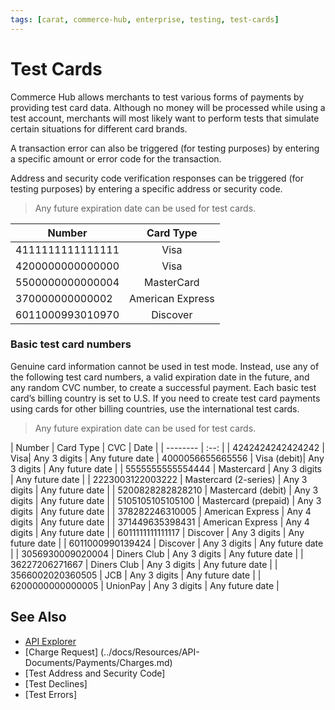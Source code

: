 ```yaml
---
tags: [carat, commerce-hub, enterprise, testing, test-cards]
---
```



# Test Cards

Commerce Hub allows merchants to test various forms of payments by providing test card data. Although no money will be processed while using a test account, merchants will most likely want to perform tests that simulate certain situations for different card brands.

A transaction error can also be triggered (for testing purposes) by entering a specific amount or  error code for the transaction.  

Address and security code verification responses can be triggered (for testing purposes) by entering a specific address or security code. 

<!-- theme: info -->
>Any future expiration date can be used for test cards.

| Number | Card Type | 
| -------- | :--: |
| 4111111111111111 | Visa | 
| 4200000000000000 | Visa |
| 5500000000000004 | MasterCard |
| 370000000000002 |American Express |
| 6011000993010970 |Discover |


### Basic test card numbers 

Genuine card information cannot be used in test mode. Instead, use any of the following test card numbers, a valid expiration date in the future, and any random CVC number, to create a successful payment. Each basic test card’s billing country is set to U.S. If you need to create test card payments using cards for other billing countries, use the international test cards.

<!-- theme: info -->
>Any future expiration date can be used for test cards.

| Number | Card Type |	CVC	| Date |
| -------- | :--: |
| 4242424242424242 |	Visa|	Any 3 digits |	Any future date
| 4000056655665556 |	Visa (debit)| Any 3 digits | 	Any future date |
| 5555555555554444 |	Mastercard |	Any 3 digits |	Any future date |
| 2223003122003222 |	Mastercard (2-series) |	Any 3 digits |	Any future date |
| 5200828282828210 |	Mastercard (debit) |	Any 3 digits |	Any future date |
| 5105105105105100 |	Mastercard (prepaid) |	Any 3 digits |	Any future date |
| 378282246310005 |	American Express | 	Any 4 digits |	Any future date |
| 371449635398431 |	American Express |	Any 4 digits |	Any future date |
| 6011111111111117 | Discover |	Any 3 digits |	Any future date |
| 6011000990139424 |	Discover |	Any 3 digits |	Any future date |
| 3056930009020004 |	Diners Club |	Any 3 digits |	Any future date |
| 36227206271667 |	Diners Club |	Any 3 digits |	Any future date |
| 3566002020360505 |	JCB |	Any 3 digits |	Any future date |
| 6200000000000005 |	UnionPay |	Any 3 digits |	Any future date |


## See Also


- [API Explorer](../api/?type=post&path=/payments/v1/charges)
- [Charge Request] (../docs/Resources/API-Documents/Payments/Charges.md)
- [Test Address and Security Code]
- [Test Declines]
- [Test Errors]



